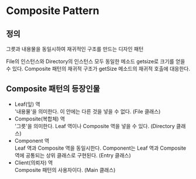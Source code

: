 # Composite Pattern
## 정의
그릇과 내용물을 동일시하여 재귀적인 구조를 만드는 디자인 패턴

File의 인스턴스와 Directory의 인스턴스 모두 동일한 메소드 getsize로 크기를 얻을 수 있다.
Composite 패턴의 재귀적 구조가 getSize 메소드의 재귀적 호출에 대응한다.

## Composite 패턴의 등장인물
- Leaf(잎) 역<br>
'내용물'을 의미한다. 이 안에는 다른 것을 넣을 수 없다. (File 클래스)
- Composite(복합체) 역<br>
'그릇'을 의미한다. Leaf 역이나 Composite 역을 넣을 수 있다. (Directory 클래스)
- Component 역<br>
Leaf 역과 Composite 역을 동일시한다. 
Component는 Leaf 역과 Composite 역에 공통되는 상위 클래스로 구현된다. (Entry 클래스)
- Client(의뢰자) 역<br>
Composite 패턴의 사용자이다. (Main 클래스)

